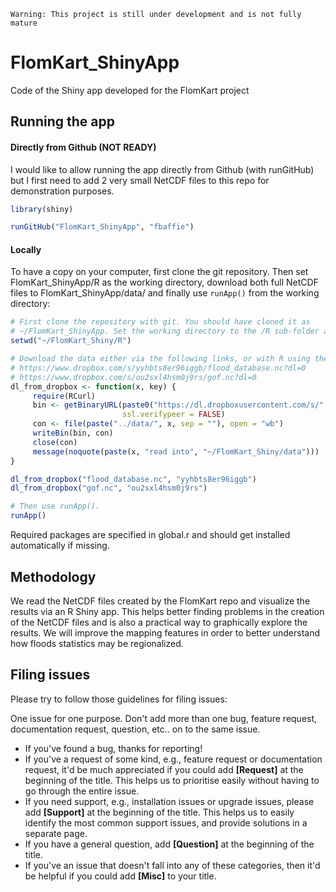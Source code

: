 `Warning: This project is still under development and is not fully mature`

# FlomKart_ShinyApp
Code of the Shiny app developed for the FlomKart project

## Running the app 

#### Directly from Github (NOT READY)

I would like to allow running the app directly from Github (with runGitHub) but I first need to add 2 very small NetCDF files to this repo for demonstration purposes.

```R
library(shiny)

runGitHub("FlomKart_ShinyApp", "fbaffie")

```

#### Locally

To have a copy on your computer, first clone the git repository. Then set FlomKart_ShinyApp/R as the working directory, download both full NetCDF files to FlomKart_ShinyApp/data/ and finally use `runApp()` from the working directory:

```R
# First clone the repository with git. You should have cloned it as
# ~/FlomKart_ShinyApp. Set the working directory to the /R sub-folder and download the NetCDF files
setwd("~/FlomKart_Shiny/R")

# Download the data either via the following links, or with R using the code provided below:
# https://www.dropbox.com/s/yyhbts8er96iggb/flood_database.nc?dl=0
# https://www.dropbox.com/s/ou2sxl4hsm0j9rs/gof.nc?dl=0
dl_from_dropbox <- function(x, key) {
     require(RCurl)
     bin <- getBinaryURL(paste0("https://dl.dropboxusercontent.com/s/", key, "/", x),
                         ssl.verifypeer = FALSE)
     con <- file(paste("../data/", x, sep = ""), open = "wb")
     writeBin(bin, con)
     close(con)
     message(noquote(paste(x, "read into", "~/FlomKart_Shiny/data")))                        
}

dl_from_dropbox("flood_database.nc", "yyhbts8er96iggb")
dl_from_dropbox("gof.nc", "ou2sxl4hsm0j9rs")

# Then use runApp().
runApp()
```

Required packages are specified in global.r and should get installed automatically if missing.

## Methodology

We read the NetCDF files created by the FlomKart repo and visualize the results via an R Shiny app.
This helps better finding problems in the creation of the NetCDF files and is also a practical way to graphically explore the results.
We will improve the mapping features in order to better understand how floods statistics may be regionalized.

## Filing issues

Please try to follow those guidelines for filing issues:

One issue for one purpose. Don't add more than one bug, feature request, documentation request, question, etc.. on to the same issue.

- If you've found a bug, thanks for reporting!
- If you've a request of some kind, e.g., feature request or documentation request, it'd be much appreciated if you could add **[Request]** at the beginning of the title. This helps us to prioritise easily without having to go through the entire issue.
- If you need support, e.g., installation issues or upgrade issues, please add **[Support]** at the beginning of the title. This helps us to easily identify the most common support issues, and provide solutions in a separate page.
- If you have a general question, add **[Question]** at the beginning of the title.
- If you've an issue that doesn't fall into any of these categories, then it'd be helpful if you could add **[Misc]** to your title.
